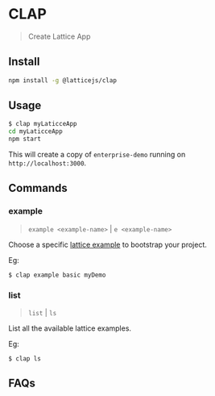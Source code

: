 # CLAP 

> Create Lattice App

## Install

```bash
npm install -g @latticejs/clap
```

## Usage

```bash
$ clap myLaticceApp
cd myLaticceApp
npm start
```
This will create a copy of `enterprise-demo` running on `http://localhost:3000`.

## Commands 

### example

> `example <example-name>` | `e <example-name>`

Choose a specific [lattice example](/examples) to bootstrap your project.

Eg:

`$ clap example basic myDemo`

### list 

> `list` | `ls`

List all the available lattice examples.

Eg:

`$ clap ls`

## FAQs

